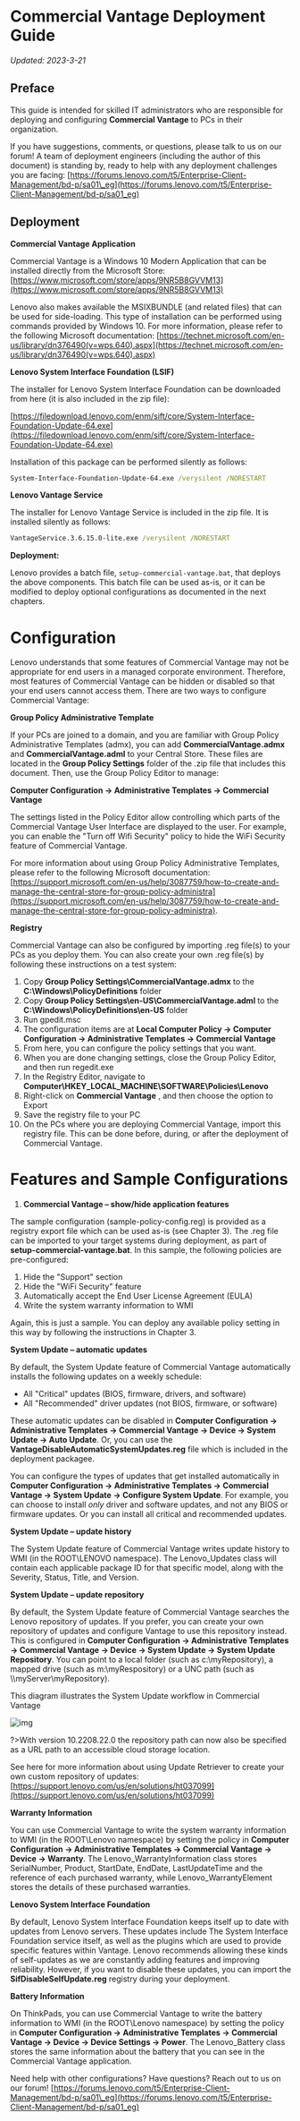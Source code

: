 # Commercial Vantage Deployment Guide

_Updated: 2023-3-21_

## Preface

This guide is intended for skilled IT administrators who are responsible for deploying and configuring **Commercial Vantage** to PCs in their organization.

If you have suggestions, comments, or questions, please talk to us on our forum! A team of deployment engineers (including the author of this document) is standing by, ready to help with any deployment challenges you are facing: [https://forums.lenovo.com/t5/Enterprise-Client-Management/bd-p/sa01\_eg](https://forums.lenovo.com/t5/Enterprise-Client-Management/bd-p/sa01_eg)

## Deployment

**Commercial Vantage Application**

Commercial Vantage is a Windows 10 Modern Application that can be installed directly from the Microsoft Store: [https://www.microsoft.com/store/apps/9NR5B8GVVM13](https://www.microsoft.com/store/apps/9NR5B8GVVM13)

Lenovo also makes available the MSIXBUNDLE (and related files) that can be used for side-loading. This type of installation can be performed using commands provided by Windows 10. For more information, please refer to the following Microsoft documentation: [https://technet.microsoft.com/en-us/library/dn376490(v=wps.640).aspx](https://technet.microsoft.com/en-us/library/dn376490(v=wps.640).aspx)

**Lenovo System Interface Foundation (LSIF)**

The installer for Lenovo System Interface Foundation can be downloaded from here (it is also included in the zip file):

[https://filedownload.lenovo.com/enm/sift/core/System-Interface-Foundation-Update-64.exe](https://filedownload.lenovo.com/enm/sift/core/System-Interface-Foundation-Update-64.exe)

Installation of this package can be performed silently as follows:

```cmd
System-Interface-Foundation-Update-64.exe /verysilent /NORESTART
```

**Lenovo Vantage Service**

The installer for Lenovo Vantage Service is included in the zip file. It is installed silently as follows:

```cmd
VantageService.3.6.15.0-lite.exe /verysilent /NORESTART
```

**Deployment:**

Lenovo provides a batch file, `setup-commercial-vantage.bat`, that deploys the above components. This batch file can be used as-is, or it can be modified to deploy optional configurations as documented in the next chapters.

# Configuration

Lenovo understands that some features of Commercial Vantage may not be appropriate for end users in a managed corporate environment. Therefore, most features of Commercial Vantage can be hidden or disabled so that your end users cannot access them. There are two ways to configure Commercial Vantage:

**Group Policy Administrative Template**

If your PCs are joined to a domain, and you are familiar with Group Policy Administrative Templates (admx), you can add **CommercialVantage.admx** and **CommercialVantage.adml** to your Central Store. These files are located in the **Group Policy Settings** folder of the .zip file that includes this document. Then, use the Group Policy Editor to manage:

**Computer Configuration -> Administrative Templates -> Commercial Vantage**

The settings listed in the Policy Editor allow controlling which parts of the Commercial Vantage User Interface are displayed to the user. For example, you can enable the &quot;Turn off Wifi Security&quot; policy to hide the WiFi Security feature of Commercial Vantage.

For more information about using Group Policy Administrative Templates, please refer to the following Microsoft documentation: [https://support.microsoft.com/en-us/help/3087759/how-to-create-and-manage-the-central-store-for-group-policy-administra](https://support.microsoft.com/en-us/help/3087759/how-to-create-and-manage-the-central-store-for-group-policy-administra).

**Registry**

Commercial Vantage can also be configured by importing .reg file(s) to your PCs as you deploy them. You can also create your own .reg file(s) by following these instructions on a test system:

1. Copy **Group Policy Settings\CommercialVantage.admx** to the **C:\Windows\PolicyDefinitions** folder
2. Copy **Group Policy Settings\en-US\CommercialVantage.adml** to the **C:\Windows\PolicyDefinitions\en-US** folder
3. Run gpedit.msc
4. The configuration items are at **Local Computer Policy -> Computer Configuration -> Administrative Templates -> Commercial Vantage**
5. From here, you can configure the policy settings that you want.
6. When you are done changing settings, close the Group Policy Editor, and then run regedit.exe
7. In the Registry Editor, navigate to **Computer\HKEY\_LOCAL\_MACHINE\SOFTWARE\Policies\Lenovo**
8. Right-click on **Commercial Vantage** , and then choose the option to Export
9. Save the registry file to your PC
10. On the PCs where you are deploying Commercial Vantage, import this registry file. This can be done before, during, or after the deployment of Commercial Vantage.

# Features and Sample Configurations

1. **Commercial Vantage – show/hide application features**

The sample configuration (sample-policy-config.reg) is provided as a registry export file which can be used as-is (see Chapter 3). The .reg file can be imported to your target systems during deployment, as part of **setup-commercial-vantage.bat**. In this sample, the following policies are pre-configured:

1. Hide the &quot;Support&quot; section
2. Hide the &quot;WiFi Security&quot; feature
3. Automatically accept the End User License Agreement (EULA)
4. Write the system warranty information to WMI

Again, this is just a sample. You can deploy any available policy setting in this way by following the instructions in Chapter 3.

**System Update – automatic updates**

By default, the System Update feature of Commercial Vantage automatically installs the following updates on a weekly schedule:

- All "Critical" updates (BIOS, firmware, drivers, and software)
- All "Recommended" driver updates (not BIOS, firmware, or software)

These automatic updates can be disabled in **Computer Configuration -> Administrative Templates -> Commercial Vantage -> Device -> System Update -> Auto Update**. Or, you can use the **VantageDisableAutomaticSystemUpdates.reg** file which is included in the deployment packagee.

You can configure the types of updates that get installed automatically in **Computer Configuration -> Administrative Templates -> Commercial Vantage -> System Update -> Configure System Update**. For example, you can choose to install _only_ driver and software updates, and not any BIOS or firmware updates. Or you can install all critical and recommended updates.

**System Update – update history**

The System Update feature of Commercial Vantage writes update history to WMI (in the ROOT\LENOVO namespace). The Lenovo\_Updates class will contain each applicable package ID for that specific model, along with the Severity, Status, Title, and Version.

**System Update – update repository**

By default, the System Update feature of Commercial Vantage searches the Lenovo repository of updates. If you prefer, you can create your own repository of updates and configure Vantage to use this repository instead. This is configured in **Computer Configuration -> Administrative Templates -> Commercial Vantage -> Device -> System Update -> System Update Repository**. You can point to a local folder (such as c:\myRepository), a mapped drive (such as m:\myRespository) or a UNC path (such as \\\\myServer\myRepository).

This diagram illustrates the System Update workflow in Commercial Vantage

![img](../img/cv/vantage_su_flow.png)

?>With version 10.2208.22.0 the repository path can now also be specified as a URL path to an accessible cloud storage location.

See here for more information about using Update Retriever to create your own custom repository of updates: [https://support.lenovo.com/us/en/solutions/ht037099](https://support.lenovo.com/us/en/solutions/ht037099)

**Warranty Information**

You can use Commercial Vantage to write the system warranty information to WMI (in the ROOT\Lenovo namespace) by setting the policy in **Computer Configuration -> Administrative Templates -> Commercial Vantage -> Device -> Warranty**. The Lenovo\_WarrantyInformation class stores SerialNumber, Product, StartDate, EndDate, LastUpdateTime and the reference of each purchased warranty, while Lenovo\_WarrantyElement stores the details of these purchased warranties.

**Lenovo System Interface Foundation**

By default, Lenovo System Interface Foundation keeps itself up to date with updates from Lenovo servers. These updates include The System Interface Foundation service itself, as well as the plugins which are used to provide specific features within Vantage. Lenovo recommends allowing these kinds of self-updates as we are constantly adding features and improving reliability. However, if you want to disable these updates, you can import the **SifDisableSelfUpdate.reg** registry during your deployment.

**Battery Information**

On ThinkPads, you can use Commercial Vantage to write the battery information to WMI (in the ROOT\Lenovo namespace) by setting the policy in **Computer Configuration -> Administrative Templates -> Commercial Vantage -> Device -> Device Settings -> Power**. The Lenovo\_Battery class stores the same information about the battery that you can see in the Commercial Vantage application.

Need help with other configurations? Have questions? Reach out to us on our forum! [https://forums.lenovo.com/t5/Enterprise-Client-Management/bd-p/sa01\_eg](https://forums.lenovo.com/t5/Enterprise-Client-Management/bd-p/sa01_eg)